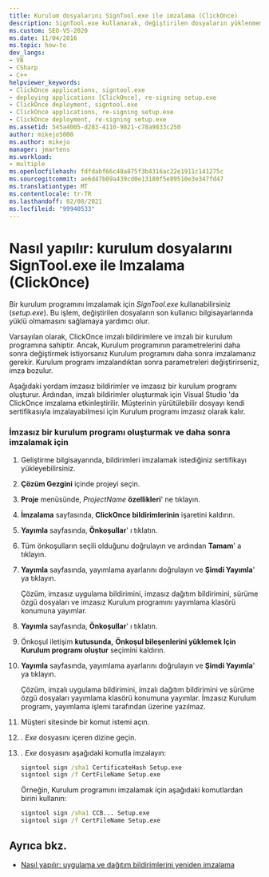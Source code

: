 ```yaml
---
title: Kurulum dosyalarını SignTool.exe ile imzalama (ClickOnce)
description: SignTool.exe kullanarak, değiştirilen dosyaların yüklenmemesini sağlamaya yardımcı olan ClickOnce uygulamalarına yönelik bir kurulum programını nasıl imzalayacağınızı öğrenin.
ms.custom: SEO-VS-2020
ms.date: 11/04/2016
ms.topic: how-to
dev_langs:
- VB
- CSharp
- C++
helpviewer_keywords:
- ClickOnce applications, signtool.exe
- deploying applications [ClickOnce], re-signing setup.exe
- ClickOnce deployment, signtool.exe
- ClickOnce applications, re-signing setup.exe
- ClickOnce deployment, re-signing setup.exe
ms.assetid: 545a4005-d283-4110-9821-c78a9833c250
author: mikejo5000
ms.author: mikejo
manager: jmartens
ms.workload:
- multiple
ms.openlocfilehash: fdfdabf66c48a875f3b4316ac22e1911c141275c
ms.sourcegitcommit: ae6d47b09a439cd0e13180f5e89510e3e347fd47
ms.translationtype: MT
ms.contentlocale: tr-TR
ms.lasthandoff: 02/08/2021
ms.locfileid: "99940533"
---
```

# <a name="how-to-sign-setup-files-with-signtoolexe-clickonce"></a>Nasıl yapılır: kurulum dosyalarını SignTool.exe ile Imzalama (ClickOnce)
Bir kurulum programını imzalamak için *SignTool.exe* kullanabilirsiniz (*setup.exe*). Bu işlem, değiştirilen dosyaların son kullanıcı bilgisayarlarında yüklü olmamasını sağlamaya yardımcı olur.

 Varsayılan olarak, ClickOnce imzalı bildirimlere ve imzalı bir kurulum programına sahiptir. Ancak, Kurulum programının parametrelerini daha sonra değiştirmek istiyorsanız Kurulum programını daha sonra imzalamanız gerekir. Kurulum programı imzalandıktan sonra parametreleri değiştirirseniz, imza bozulur.

 Aşağıdaki yordam imzasız bildirimler ve imzasız bir kurulum programı oluşturur. Ardından, imzalı bildirimler oluşturmak için Visual Studio 'da ClickOnce imzalama etkinleştirilir. Müşterinin yürütülebilir dosyayı kendi sertifikasıyla imzalayabilmesi için Kurulum programı imzasız olarak kalır.

### <a name="to-generate-an-unsigned-setup-program-and-sign-later"></a>İmzasız bir kurulum programı oluşturmak ve daha sonra imzalamak için

1. Geliştirme bilgisayarında, bildirimleri imzalamak istediğiniz sertifikayı yükleyebilirsiniz.

2. **Çözüm Gezgini** içinde projeyi seçin.

3. **Proje** menüsünde, *ProjectName* **özellikleri**' ne tıklayın.

4. **İmzalama** sayfasında, **ClickOnce bildirimlerinin** işaretini kaldırın.

5. **Yayımla** sayfasında, **Önkoşullar**' ı tıklatın.

6. Tüm önkoşulların seçili olduğunu doğrulayın ve ardından **Tamam**' a tıklayın.

7. **Yayımla** sayfasında, yayımlama ayarlarını doğrulayın ve **Şimdi Yayımla**' ya tıklayın.

     Çözüm, imzasız uygulama bildirimini, imzasız dağıtım bildirimini, sürüme özgü dosyaları ve imzasız Kurulum programını yayımlama klasörü konumuna yayımlar.

8. **Yayımla** sayfasında, **Önkoşullar**' ı tıklatın.

9. Önkoşul iletişim **kutusunda,** **Önkoşul bileşenlerini yüklemek Için Kurulum programı oluştur** seçimini kaldırın.

10. **Yayımla** sayfasında, yayımlama ayarlarını doğrulayın ve **Şimdi Yayımla**' ya tıklayın.

     Çözüm, imzalı uygulama bildirimini, imzalı dağıtım bildirimini ve sürüme özgü dosyaları yayımlama klasörü konumuna yayımlar. İmzasız Kurulum programı, yayımlama işlemi tarafından üzerine yazılmaz.

11. Müşteri sitesinde bir komut istemi açın.

12. *. Exe* dosyasını içeren dizine geçin.

13. *. Exe* dosyasını aşağıdaki komutla imzalayın:

    ```cmd
    signtool sign /sha1 CertificateHash Setup.exe
    signtool sign /f CertFileName Setup.exe
    ```

     Örneğin, Kurulum programını imzalamak için aşağıdaki komutlardan birini kullanın:

    ```cmd
    signtool sign /sha1 CCB... Setup.exe
    signtool sign /f CertFileName Setup.exe
    ```

## <a name="see-also"></a>Ayrıca bkz.
- [Nasıl yapılır: uygulama ve dağıtım bildirimlerini yeniden imzalama](../deployment/how-to-re-sign-application-and-deployment-manifests.md)
